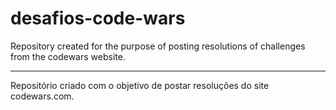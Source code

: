 # desafios-code-wars

Repository created for the purpose of posting resolutions of challenges from the codewars website.

--------------------------------------------------------------------------------------------------

Repositório criado com o objetivo de postar resoluções do site codewars.com.
